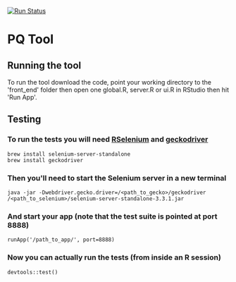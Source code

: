 [![Run Status](https://api.shippable.com/projects/58d10e96665a9306000199bb/badge?branch=master)](https://app.shippable.com/github/moj-analytical-services/PQTool)

# PQ Tool

## Running the tool

To run the tool download the code, point your working directory to the 'front_end' folder then open one global.R, server.R or ui.R in RStudio then hit 'Run App'.

## Testing

### To run the tests you will need [RSelenium][1] and [geckodriver][2]

```
brew install selenium-server-standalone
brew install geckodriver
```

### Then you'll need to start the Selenium server in a new terminal

```
java -jar -Dwebdriver.gecko.driver=/<path_to_gecko>/geckodriver /<path_to_selenium>/selenium-server-standalone-3.3.1.jar
```

### And start your app (note that the test suite is pointed at port 8888)
```
runApp('/path_to_app/', port=8888)
```

### Now you can actually run the tests (from inside an R session)

```
devtools::test()
```

[1]: https://cran.r-project.org/web/packages/RSelenium/vignettes/RSelenium-basics.html
[2]: https://github.com/mozilla/geckodriver/
